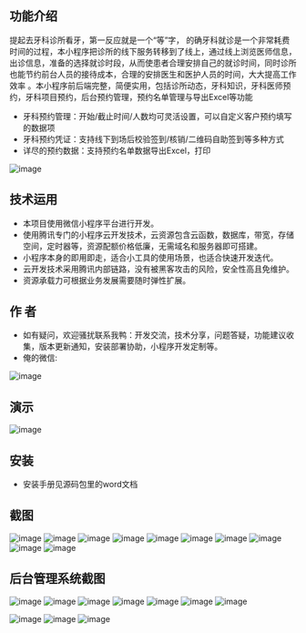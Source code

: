 ## 功能介绍 
    
提起去牙科诊所看牙，第一反应就是一个“等”字， 的确牙科就诊是一个非常耗费时间的过程，本小程序把诊所的线下服务转移到了线上，通过线上浏览医师信息，出诊信息，准备的选择就诊时段，从而使患者合理安排自己的就诊时间，同时诊所也能节约前台人员的接待成本，合理的安排医生和医护人员的时间，大大提高工作效率 。本小程序前后端完整，简便实用，包括诊所动态，牙科知识，牙科医师预约，牙科项目预约，后台预约管理，预约名单管理与导出Excel等功能

- 牙科预约管理：开始/截止时间/人数均可灵活设置，可以自定义客户预约填写的数据项
- 牙科预约凭证：支持线下到场后校验签到/核销/二维码自助签到等多种方式
- 详尽的预约数据：支持预约名单数据导出Excel，打印

![image](https://user-images.githubusercontent.com/89147095/164364396-1c67ee75-e7b6-4d30-8d0c-b6aa8a9928d6.png)
 

## 技术运用
- 本项目使用微信小程序平台进行开发。
- 使用腾讯专门的小程序云开发技术，云资源包含云函数，数据库，带宽，存储空间，定时器等，资源配额价格低廉，无需域名和服务器即可搭建。
- 小程序本身的即用即走，适合小工具的使用场景，也适合快速开发迭代。
- 云开发技术采用腾讯内部链路，没有被黑客攻击的风险，安全性高且免维护。
- 资源承载力可根据业务发展需要随时弹性扩展。  



## 作 者
- 如有疑问，欢迎骚扰联系我鸭：开发交流，技术分享，问题答疑，功能建议收集，版本更新通知，安装部署协助，小程序开发定制等。
- 俺的微信:
 
![image](https://user-images.githubusercontent.com/89147095/164364413-68cf88b3-5891-4689-8fa0-4866eeaa58d9.png)



## 演示
 
![image](https://user-images.githubusercontent.com/89147095/164364404-4b8acec0-7d66-46ab-a133-1633cd8ab77e.png)
 
 

## 安装

- 安装手册见源码包里的word文档




## 截图
![image](https://user-images.githubusercontent.com/89147095/164364436-0f6e574d-9e8f-4cc5-974c-4b1eca664d4c.png)
![image](https://user-images.githubusercontent.com/89147095/164364448-83135519-f14b-4a1c-806b-6ebb1dfa3ac2.png)
![image](https://user-images.githubusercontent.com/89147095/164364460-8b6711da-7c6f-4691-b121-714d3f692f4a.png)
![image](https://user-images.githubusercontent.com/89147095/164364474-351e2daa-661e-409d-b4e6-449ce8bf340d.png)
![image](https://user-images.githubusercontent.com/89147095/164364480-c5ce22bb-4ce9-4fdf-a9ea-a043089b862f.png)
![image](https://user-images.githubusercontent.com/89147095/164364488-336ead2c-f028-43d1-9e2d-645308add1ba.png)
![image](https://user-images.githubusercontent.com/89147095/164364494-fc158966-d9ef-4049-a990-6a019b9c7e17.png)
![image](https://user-images.githubusercontent.com/89147095/164364499-8e0226e7-2707-4e72-80d2-6126117e26ae.png)
![image](https://user-images.githubusercontent.com/89147095/164364503-cfb151a1-80ce-419e-879a-bf0aeba2fa8d.png)
![image](https://user-images.githubusercontent.com/89147095/164364508-cc8873b3-90dd-4d64-bf54-ab1afc30294f.png)



 

## 后台管理系统截图  
![image](https://user-images.githubusercontent.com/89147095/164364515-417734ea-3a54-4d0a-8626-c424dcf1cec8.png)
![image](https://user-images.githubusercontent.com/89147095/164364525-661a9d69-b2a5-4776-9df0-68a5c128ba18.png)
![image](https://user-images.githubusercontent.com/89147095/164364534-1067c61b-bfb9-43eb-aaca-b2cbba3045be.png)
![image](https://user-images.githubusercontent.com/89147095/164364540-832eec3d-7b32-4096-be30-da46576694d8.png)
![image](https://user-images.githubusercontent.com/89147095/164364549-f20f4432-fa66-4d8d-ad51-60060b12a136.png)
![image](https://user-images.githubusercontent.com/89147095/164364557-fac21598-065f-48ac-ba16-0100858b63ae.png)
![image](https://user-images.githubusercontent.com/89147095/164364563-e1092e21-1949-4768-a6c9-c30038de2d40.png)

![image](https://user-images.githubusercontent.com/89147095/164364569-4847130b-6507-4353-be68-200b36bbfc10.png)
![image](https://user-images.githubusercontent.com/89147095/164364580-2f6175b4-8b67-49ff-8ca6-aa80fb008c8b.png)
![image](https://user-images.githubusercontent.com/89147095/164364590-51bb03fc-ce78-4c8a-999b-865fabdb21aa.png)

